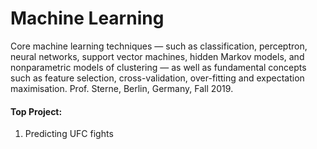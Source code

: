 # Machine Learning
Core machine learning techniques — such as classification, perceptron, neural networks, support vector machines, hidden Markov models, and nonparametric models of clustering — as well as fundamental concepts such as feature selection, cross-validation, over-fitting and expectation maximisation.
Prof. Sterne, Berlin, Germany, Fall 2019.

#### Top Project:
1. Predicting UFC fights
